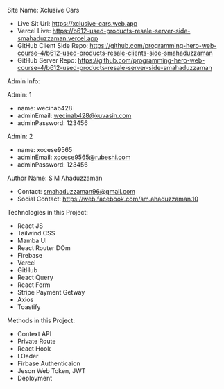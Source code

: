 Site Name: Xclusive Cars
- Live Sit Url: https://xclusive-cars.web.app
- Vercel Live: https://b612-used-products-resale-server-side-smahaduzzaman.vercel.app
- GitHub Client Side Repo: https://github.com/programming-hero-web-course-4/b612-used-products-resale-clients-side-smahaduzzaman
- GitHub Server Repo: https://github.com/programming-hero-web-course-4/b612-used-products-resale-server-side-smahaduzzaman

Admin Info:

Admin: 1
- name: wecinab428
- adminEmail: wecinab428@kuvasin.com
- adminPassword: 123456

Admin: 2
- name: xocese9565
- adminEmail: xocese9565@rubeshi.com
- adminPassword: 123456

Author Name: S M Ahaduzzaman 
- Contact: smahaduzzaman96@gmail.com 
- Social Contact: https://web.facebook.com/sm.ahaduzzaman.10

Technologies in this Project:
- React JS
- Tailwind CSS
- Mamba UI
- React Router DOm
- Firebase
- Vercel
- GitHub
- React Query
- React Form
- Stripe Payment Getway
- Axios
- Toastify

Methods in this Project:
- Context API
- Private Route
- React Hook
- LOader
- Firbase Authenticaion
- Jeson Web Token, JWT
- Deployment

